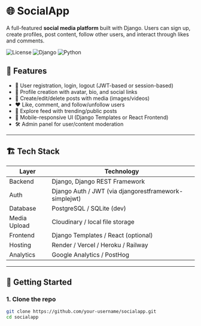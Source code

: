 # 🌐 SocialApp

A full-featured **social media platform** built with Django. Users can sign up, create profiles, post content, follow other users, and interact through likes and comments.

![License](https://img.shields.io/badge/license-MIT-blue.svg)
![Django](https://img.shields.io/badge/Django-4.x-green)
![Python](https://img.shields.io/badge/Python-3.10+-yellow)



## 📌 Features

- 🔐 User registration, login, logout (JWT-based or session-based)
- 👤 Profile creation with avatar, bio, and social links
- 📝 Create/edit/delete posts with media (images/videos)
- ❤️ Like, comment, and follow/unfollow users
- 🔎 Explore feed with trending/public posts
- 📱 Mobile-responsive UI (Django Templates or React Frontend)
- 🛠 Admin panel for user/content moderation

---

## 🏗️ Tech Stack

| Layer        | Technology            |
|--------------|------------------------|
| Backend      | Django, Django REST Framework |
| Auth         | Django Auth / JWT (via djangorestframework-simplejwt) |
| Database     | PostgreSQL / SQLite (dev) |
| Media Upload | Cloudinary / local file storage |
| Frontend     | Django Templates / React (optional) |
| Hosting      | Render / Vercel / Heroku / Railway |
| Analytics    | Google Analytics / PostHog |

---

## 🚀 Getting Started

### 1. Clone the repo

```bash
git clone https://github.com/your-username/socialapp.git
cd socialapp

